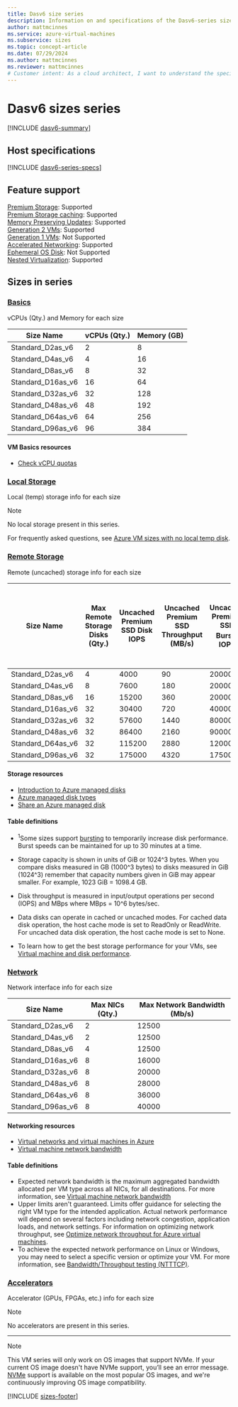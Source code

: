 ```yaml
---
title: Dasv6 size series
description: Information on and specifications of the Dasv6-series sizes
author: mattmcinnes
ms.service: azure-virtual-machines
ms.subservice: sizes
ms.topic: concept-article
ms.date: 07/29/2024
ms.author: mattmcinnes
ms.reviewer: mattmcinnes
# Customer intent: As a cloud architect, I want to understand the specifications and features of the Dasv6 series virtual machines, so that I can select the appropriate size for my workload requirements.
---
```


# Dasv6 sizes series
[!INCLUDE [dasv6-summary](./includes/dasv6-series-summary.md)]

## Host specifications
[!INCLUDE [dasv6-series-specs](./includes/dasv6-series-specs.md)]

## Feature support
[Premium Storage](../../premium-storage-performance.md): Supported <br>[Premium Storage caching](../../premium-storage-performance.md): Supported <br>[Memory Preserving Updates](../../maintenance-and-updates.md): Supported <br>[Generation 2 VMs](../../generation-2.md): Supported <br>[Generation 1 VMs](../../generation-2.md): Not Supported <br>[Accelerated Networking](/azure/virtual-network/create-vm-accelerated-networking-cli): Supported <br>[Ephemeral OS Disk](../../ephemeral-os-disks.md): Not Supported <br>[Nested Virtualization](/virtualization/hyper-v-on-windows/user-guide/nested-virtualization): Supported <br>

## Sizes in series

### [Basics](#tab/sizebasic)

vCPUs (Qty.) and Memory for each size

| Size Name | vCPUs (Qty.) | Memory (GB) |
| --- | --- | --- |
| Standard_D2as_v6 | 2 | 8 |
| Standard_D4as_v6 | 4 | 16 |
| Standard_D8as_v6 | 8 | 32 |
| Standard_D16as_v6 | 16 | 64 |
| Standard_D32as_v6 | 32 | 128 |
| Standard_D48as_v6 | 48 | 192 |
| Standard_D64as_v6 | 64 | 256 |
| Standard_D96as_v6 | 96 | 384 |

#### VM Basics resources
- [Check vCPU quotas](../../../virtual-machines/quotas.md)

### [Local Storage](#tab/sizestoragelocal)

Local (temp) storage info for each size

> [!NOTE]
> No local storage present in this series.
>
> For frequently asked questions, see [Azure VM sizes with no local temp disk](../../azure-vms-no-temp-disk.yml).



### [Remote Storage](#tab/sizestorageremote)

Remote (uncached) storage info for each size

| Size Name | Max Remote Storage Disks (Qty.) | Uncached Premium SSD Disk IOPS | Uncached Premium SSD Throughput (MB/s) | Uncached Premium SSD Burst<sup>1</sup> IOPS | Uncached Premium SSD Burst<sup>1</sup> Throughput (MB/s) | Uncached Ultra Disk and Premium SSD v2 IOPS | Uncached Ultra Disk and Premium SSD v2 Throughput (MB/s) | Uncached Burst<sup>1</sup> Ultra Disk and Premium SSD v2 IOPS | Uncached Burst<sup>1</sup> Ultra Disk and Premium SSD v2 Disk Throughput (MB/s) |
| --- | --- | --- | --- | --- | --- | --- | --- | --- | --- |
| Standard_D2as_v6 | 4 | 4000 | 90 | 20000 | 1250 | 4000 | 90 | 20000 | 1250 |
| Standard_D4as_v6 | 8 | 7600 | 180 | 20000 | 1250 | 7600 | 180 | 20000 | 1250 |
| Standard_D8as_v6 | 16 | 15200 | 360 | 20000 | 1250 | 15200 | 360 | 20000 | 1250 |
| Standard_D16as_v6 | 32 | 30400 | 720 | 40000 | 1250 | 30400 | 720 | 40000 | 1250 |
| Standard_D32as_v6 | 32 | 57600 | 1440 | 80000 | 1700 | 57600 | 1440 | 80000 | 1700 |
| Standard_D48as_v6 | 32 | 86400 | 2160 | 90000 | 2550 | 86400 | 2160 | 90000 | 2550 |
| Standard_D64as_v6 | 32 | 115200 | 2880 | 120000 | 3400 | 115200 | 2880 | 120000 | 3400 |
| Standard_D96as_v6 | 32 | 175000 | 4320 | 175000 | 5090 | 175000 | 4320 | 175000 | 5090 |

#### Storage resources
- [Introduction to Azure managed disks](../../../virtual-machines/managed-disks-overview.md)
- [Azure managed disk types](../../../virtual-machines/disks-types.md)
- [Share an Azure managed disk](../../../virtual-machines/disks-shared.md)

#### Table definitions
- <sup>1</sup>Some sizes support [bursting](../../disk-bursting.md) to temporarily increase disk performance. Burst speeds can be maintained for up to 30 minutes at a time.

- Storage capacity is shown in units of GiB or 1024^3 bytes. When you compare disks measured in GB (1000^3 bytes) to disks measured in GiB (1024^3) remember that capacity numbers given in GiB may appear smaller. For example, 1023 GiB = 1098.4 GB.
- Disk throughput is measured in input/output operations per second (IOPS) and MBps where MBps = 10^6 bytes/sec.
- Data disks can operate in cached or uncached modes. For cached data disk operation, the host cache mode is set to ReadOnly or ReadWrite. For uncached data disk operation, the host cache mode is set to None.
- To learn how to get the best storage performance for your VMs, see [Virtual machine and disk performance](../../../virtual-machines/disks-performance.md).


### [Network](#tab/sizenetwork)

Network interface info for each size

| Size Name | Max NICs (Qty.) | Max Network Bandwidth (Mb/s) |
| --- | --- | --- |
| Standard_D2as_v6 | 2 | 12500 |
| Standard_D4as_v6 | 2 | 12500 |
| Standard_D8as_v6 | 4 | 12500 |
| Standard_D16as_v6 | 8 | 16000 |
| Standard_D32as_v6 | 8 | 20000 |
| Standard_D48as_v6 | 8 | 28000 |
| Standard_D64as_v6 | 8 | 36000 |
| Standard_D96as_v6 | 8 | 40000 |

#### Networking resources
- [Virtual networks and virtual machines in Azure](/azure/virtual-network/network-overview)
- [Virtual machine network bandwidth](/azure/virtual-network/virtual-machine-network-throughput)

#### Table definitions
- Expected network bandwidth is the maximum aggregated bandwidth allocated per VM type across all NICs, for all destinations. For more information, see [Virtual machine network bandwidth](/azure/virtual-network/virtual-machine-network-throughput)
- Upper limits aren't guaranteed. Limits offer guidance for selecting the right VM type for the intended application. Actual network performance will depend on several factors including network congestion, application loads, and network settings. For information on optimizing network throughput, see [Optimize network throughput for Azure virtual machines](/azure/virtual-network/virtual-network-optimize-network-bandwidth). 
-  To achieve the expected network performance on Linux or Windows, you may need to select a specific version or optimize your VM. For more information, see [Bandwidth/Throughput testing (NTTTCP)](/azure/virtual-network/virtual-network-bandwidth-testing).

### [Accelerators](#tab/sizeaccelerators)

Accelerator (GPUs, FPGAs, etc.) info for each size

> [!NOTE]
> No accelerators are present in this series.

---
> [!NOTE]
> This VM series will only work on OS images that support NVMe. If your current OS image doesn't have NVMe support, you’ll see an error message. [NVMe](../../../virtual-machines/enable-nvme-interface.md) support is available on the most popular OS images, and we're continuously improving OS image compatibility.

[!INCLUDE [sizes-footer](../includes/sizes-footer.md)]


